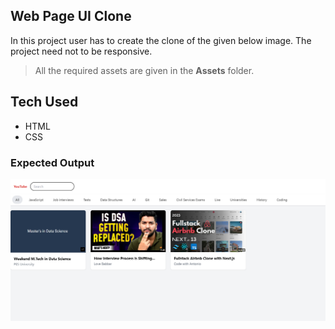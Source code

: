 ## Web Page UI Clone

In this project user has to create the clone of the given below image. The project need not to be responsive.

> All the required assets are given in the **Assets** folder.

## Tech Used

- HTML
- CSS

### Expected Output

![output image](Output/output.png)
